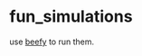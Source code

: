fun_simulations
===============
use <a href='https://github.com/chrisdickinson/beefy' target='_blank'>beefy</a> to run them.
